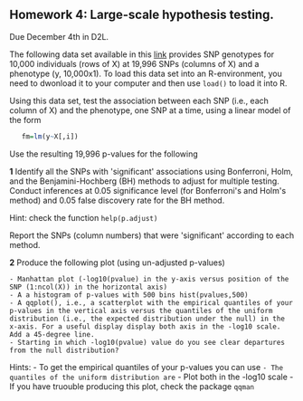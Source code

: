 ## Homework 4: Large-scale hypothesis testing.

Due December 4th in D2L.

The following data set available in this [link](https://www.dropbox.com/s/7yk8l3p6xn6rayd/Xy.RData?dl=0)  provides SNP genotypes for 10,000 individuals (rows of X) at 19,996 SNPs (columns of X) and a phenotype (y, 10,000x1). To load this data set into an R-environment, you need to dwonload it to your computer and then use `load()` to load it into R.

Using this data set, test the association between each SNP (i.e., each column of X) and the phenotype, one SNP at a time, using a linear model of the form

```r
   fm=lm(y~X[,i])
```

Use the resulting 19,996 p-values for the following

**1** Identify all the SNPs with 'significant' associations using Bonferroni, Holm, and the Benjamini-Hochberg (BH) methods to adjust for multiple testing. Conduct inferences at 0.05 significance level (for Bonferroni's and Holm's method) and 0.05 false discovery rate for the BH method.

Hint: check the function `help(p.adjust)`

Report the SNPs (column numbers) that were 'significant' according to each method.


**2** Produce the following plot (using un-adjusted p-values)

    - Manhattan plot (-log10(pvalue) in the y-axis versus position of the SNP (1:ncol(X)) in the horizontal axis)
    - A a histogram of p-values with 500 bins hist(pvalues,500)
    - A qqplot(), i.e., a scatterplot with the empirical quantiles of your p-values in the vertical axis versus the quantiles of the uniform distribution (i.e., the expected distribution under the null) in the x-axis. For a useful display display both axis in the -log10 scale. Add a 45-degree line.
    - Starting in which -log10(pvalue) value do you see clear departures from the null distribution?
Hints:
    - To get the empirical quantiles of your p-values you can use ``
    - The quantiles of the uniform distribution are ``
    - Plot both in the -log10 scale
    - If you have truouble producing this plot, check the package `qqman`
    
